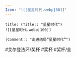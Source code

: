 ```yaml
---
Icon: "![[星星时代.webp|50]]"
---
```

```ad-common-gold-trophy
title: (Title:: "星星时代")
![[星星时代.webp|100]]

(Comment:: "走进结局“星星时代”")
```

#艾尔登法环/奖杯 #奖杯 #奖杯/金